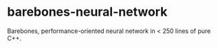 # barebones-neural-network
Barebones, performance-oriented neural network in &lt; 250 lines of pure C++.
